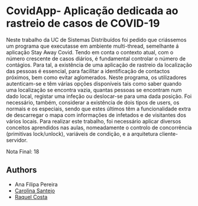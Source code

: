 # CovidApp- Aplicação dedicada ao rastreio de casos de COVID-19 

Neste trabalho da UC de Sistemas Distribuídos foi pedido que criássemos um programa que
executasse em ambiente multi-thread, semelhante á aplicação Stay Away Covid. Tendo em conta o
contexto atual, com o número crescente de casos diários, é fundamental controlar o número de
contágios. Para tal, a existência de uma aplicação de rastreio da localização das pessoas é essencial,
para facilitar a identificação de contactos próximos, bem como evitar aglomerados. Neste programa,
os utilizadores autenticam-se e têm várias opções disponíveis tais como saber quando uma
localização se encontra vazia, quantas pessoas se encontram num dado local, registar uma infeção
ou deslocar-se para uma dada posição. Foi necessário, também, considerar a existência de dois tipos
de users, os normais e os especiais, sendo que estes últimos têm a funcionalidade extra de
descarregar o mapa com informações de infetados e de visitantes dos vários locais.
Para realizar este trabalho, foi necessário aplicar diversos conceitos aprendidos nas aulas,
nomeadamente o controlo de concorrência (primitivas lock/unlock), variáveis de condição, e a
arquitetura cliente-servidor.

Nota Final: 18

## Authors
* Ana Filipa Pereira
* [Carolina Santejo](https://github.com/CarolinaSantejo)
* [Raquel Costa](https://github.com/chelesgaroth)
